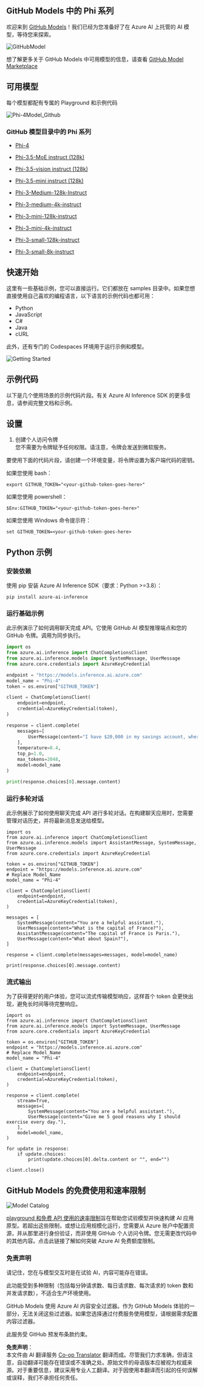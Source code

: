<!--
CO_OP_TRANSLATOR_METADATA:
{
  "original_hash": "fb67a08b9fc911a10ed58081fadef416",
  "translation_date": "2025-05-07T15:11:06+00:00",
  "source_file": "md/01.Introduction/02/02.GitHubModel.md",
  "language_code": "zh"
}
-->
## GitHub Models 中的 Phi 系列

欢迎来到 [GitHub Models](https://github.com/marketplace/models)！我们已经为您准备好了在 Azure AI 上托管的 AI 模型，等待您来探索。

![GitHubModel](../../../../../translated_images/GitHub_ModelCatalog.aa43c51c36454747ca1cc1ffa799db02cc66b4fb7e8495311701adb072442df8.zh.png)

想了解更多关于 GitHub Models 中可用模型的信息，请查看 [GitHub Model Marketplace](https://github.com/marketplace/models)

## 可用模型

每个模型都配有专属的 Playground 和示例代码

![Phi-4Model_Github](../../../../../translated_images/GitHub_ModelPlay.cf6a9f1106e048535478f17ed0078551c3959884e4083eb62a895bb089dd831c.zh.png)

### GitHub 模型目录中的 Phi 系列

- [Phi-4](https://github.com/marketplace/models/azureml/Phi-4)

- [Phi-3.5-MoE instruct (128k)](https://github.com/marketplace/models/azureml/Phi-3-5-MoE-instruct)

- [Phi-3.5-vision instruct (128k)](https://github.com/marketplace/models/azureml/Phi-3-5-vision-instruct)

- [Phi-3.5-mini instruct (128k)](https://github.com/marketplace/models/azureml/Phi-3-5-mini-instruct)

- [Phi-3-Medium-128k-Instruct](https://github.com/marketplace/models/azureml/Phi-3-medium-128k-instruct)

- [Phi-3-medium-4k-instruct](https://github.com/marketplace/models/azureml/Phi-3-medium-4k-instruct)

- [Phi-3-mini-128k-instruct](https://github.com/marketplace/models/azureml/Phi-3-mini-128k-instruct)

- [Phi-3-mini-4k-instruct](https://github.com/marketplace/models/azureml/Phi-3-mini-4k-instruct)

- [Phi-3-small-128k-instruct](https://github.com/marketplace/models/azureml/Phi-3-small-128k-instruct)

- [Phi-3-small-8k-instruct](https://github.com/marketplace/models/azureml/Phi-3-small-8k-instruct)

## 快速开始

这里有一些基础示例，您可以直接运行。它们都放在 samples 目录中。如果您想直接使用自己喜欢的编程语言，以下语言的示例代码也都可用：

- Python
- JavaScript
- C#
- Java
- cURL

此外，还有专门的 Codespaces 环境用于运行示例和模型。

![Getting Started](../../../../../translated_images/GitHub_ModelGetStarted.150220a802da6fb67944ad93c1a4c7b8a9811e43d77879a149ecf54c02928c6b.zh.png)

## 示例代码

以下是几个使用场景的示例代码片段。有关 Azure AI Inference SDK 的更多信息，请参阅完整文档和示例。

## 设置

1. 创建个人访问令牌  
您不需要为令牌赋予任何权限。请注意，令牌会发送到微软服务。

要使用下面的代码片段，请创建一个环境变量，将令牌设置为客户端代码的密钥。

如果您使用 bash：  
```
export GITHUB_TOKEN="<your-github-token-goes-here>"
```  
如果您使用 powershell：  

```
$Env:GITHUB_TOKEN="<your-github-token-goes-here>"
```  

如果您使用 Windows 命令提示符：  

```
set GITHUB_TOKEN=<your-github-token-goes-here>
```

## Python 示例

### 安装依赖  
使用 pip 安装 Azure AI Inference SDK（要求：Python >=3.8）：

```
pip install azure-ai-inference
```

### 运行基础示例

此示例演示了如何调用聊天完成 API。它使用 GitHub AI 模型推理端点和您的 GitHub 令牌。调用为同步执行。

```python
import os
from azure.ai.inference import ChatCompletionsClient
from azure.ai.inference.models import SystemMessage, UserMessage
from azure.core.credentials import AzureKeyCredential

endpoint = "https://models.inference.ai.azure.com"
model_name = "Phi-4"
token = os.environ["GITHUB_TOKEN"]

client = ChatCompletionsClient(
    endpoint=endpoint,
    credential=AzureKeyCredential(token),
)

response = client.complete(
    messages=[
        UserMessage(content="I have $20,000 in my savings account, where I receive a 4% profit per year and payments twice a year. Can you please tell me how long it will take for me to become a millionaire? Also, can you please explain the math step by step as if you were explaining it to an uneducated person?"),
    ],
    temperature=0.4,
    top_p=1.0,
    max_tokens=2048,
    model=model_name
)

print(response.choices[0].message.content)
```

### 运行多轮对话

此示例展示了如何使用聊天完成 API 进行多轮对话。在构建聊天应用时，您需要管理对话历史，并将最新消息发送给模型。

```
import os
from azure.ai.inference import ChatCompletionsClient
from azure.ai.inference.models import AssistantMessage, SystemMessage, UserMessage
from azure.core.credentials import AzureKeyCredential

token = os.environ["GITHUB_TOKEN"]
endpoint = "https://models.inference.ai.azure.com"
# Replace Model_Name
model_name = "Phi-4"

client = ChatCompletionsClient(
    endpoint=endpoint,
    credential=AzureKeyCredential(token),
)

messages = [
    SystemMessage(content="You are a helpful assistant."),
    UserMessage(content="What is the capital of France?"),
    AssistantMessage(content="The capital of France is Paris."),
    UserMessage(content="What about Spain?"),
]

response = client.complete(messages=messages, model=model_name)

print(response.choices[0].message.content)
```

### 流式输出

为了获得更好的用户体验，您可以流式传输模型响应，这样首个 token 会更快出现，避免长时间等待完整响应。

```
import os
from azure.ai.inference import ChatCompletionsClient
from azure.ai.inference.models import SystemMessage, UserMessage
from azure.core.credentials import AzureKeyCredential

token = os.environ["GITHUB_TOKEN"]
endpoint = "https://models.inference.ai.azure.com"
# Replace Model_Name
model_name = "Phi-4"

client = ChatCompletionsClient(
    endpoint=endpoint,
    credential=AzureKeyCredential(token),
)

response = client.complete(
    stream=True,
    messages=[
        SystemMessage(content="You are a helpful assistant."),
        UserMessage(content="Give me 5 good reasons why I should exercise every day."),
    ],
    model=model_name,
)

for update in response:
    if update.choices:
        print(update.choices[0].delta.content or "", end="")

client.close()
```

## GitHub Models 的免费使用和速率限制

![Model Catalog](../../../../../translated_images/GitHub_Model.ca6c125cb3117d0ea7c2e204b066ee4619858d28e7b1a419c262443c5e9a2d5b.zh.png)

[playground 和免费 API 使用的速率限制](https://docs.github.com/en/github-models/prototyping-with-ai-models#rate-limits)旨在帮助您试验模型并快速构建 AI 应用原型。若超出这些限制，或想让应用规模化运行，您需要从 Azure 账户中配置资源，并从那里进行身份验证，而非使用 GitHub 个人访问令牌。您无需更改代码中的其他内容。点击此链接了解如何突破 Azure AI 免费额度限制。

### 免责声明

请记住，您在与模型交互时是在试验 AI，内容可能存在错误。

此功能受到多种限制（包括每分钟请求数、每日请求数、每次请求的 token 数和并发请求数），不适合生产环境使用。

GitHub Models 使用 Azure AI 内容安全过滤器。作为 GitHub Models 体验的一部分，无法关闭这些过滤器。如果您选择通过付费服务使用模型，请根据需求配置内容过滤器。

此服务受 GitHub 预发布条款约束。

**免责声明**：  
本文件由 AI 翻译服务 [Co-op Translator](https://github.com/Azure/co-op-translator) 翻译而成。尽管我们力求准确，但请注意，自动翻译可能存在错误或不准确之处。原始文件的母语版本应被视为权威来源。对于重要信息，建议采用专业人工翻译。对于因使用本翻译而引起的任何误解或误释，我们不承担任何责任。